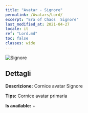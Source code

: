 ```yaml
---
title: "Avatar - Signore"
permalink: /Avatars/Lord/
excerpt: "Era of Chaos  Signore"
last_modified_at: 2021-04-27
locale: it
ref: "Lord.md"
toc: false
classes: wide
---
```

 ![Signore](/images/a/bg_head_mainView.png)

## Dettagli

 **Descrizione:** Cornice avatar Signore 

 **Tips:** Cornice avatar primaria 

 **Is available:**  + 

